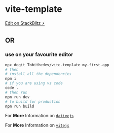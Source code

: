 # vite-template

[Edit on StackBlitz ⚡️](https://stackblitz.com/edit/dative-vite)


## OR 

### use on your favourite editor

```bash
npx degit Tobithedev/vite-template my-first-app
# then
# install all the dependencies
npm i
# if you are using vs code
code .
# then run
npm run dev
# to build for production
npm run build
```


For **More** Information on [`dativejs`](https://dativejs.js.org/guide/index.html)

For **More** Information on [`vitejs`](https://vitejs.dev)
